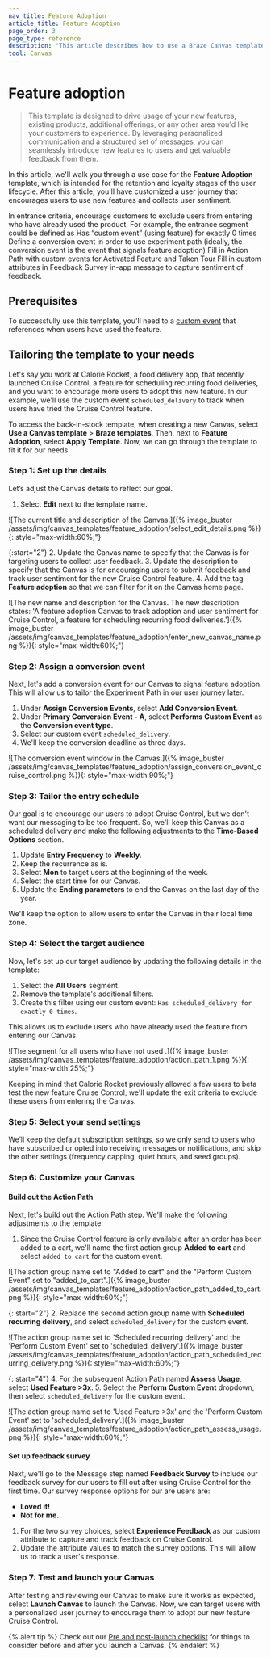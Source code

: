 ```yaml
---
nav_title: Feature Adoption
article_title: Feature Adoption
page_order: 3
page_type: reference
description: "This article describes how to use a Braze Canvas template to deliver timely personalized messages to highlight the benefits and usage tips."
tool: Canvas
---
```


# Feature adoption

> This template is designed to drive usage of your new features, existing products, additional offerings, or any other area you'd like your customers to experience. By leveraging personalized communication and a structured set of messages, you can seamlessly introduce new features to users and get valuable feedback from them.

In this article, we'll walk you through a use case for the **Feature Adoption** template, which is intended for the retention and loyalty stages of the user lifecycle. After this article, you'll have customized a user journey that encourages users to use new features and collects user sentiment.

In entrance criteria, encourage customers to exclude users from entering who have already used the product. For example, the entrance segment could be defined as Has “custom event” (using feature) for exactly 0 times 
Define a conversion event in order to use experiment path (ideally, the conversion event is the event that signals feature adoption)
Fill in Action Path with custom events for Activated Feature and Taken Tour
Fill in custom attributes in Feedback Survey in-app message to capture sentiment of feedback.

## Prerequisites

To successfully use this template, you'll need to a [custom event]({{site.baseurl}}/user_guide/data_and_analytics/custom_data/custom_events) that references when users have used the feature.

## Tailoring the template to your needs

Let's say you work at Calorie Rocket, a food delivery app, that recently launched Cruise Control, a feature for scheduling recurring food deliveries, and you want to encourage more users to adopt this new feature. In our example, we'll use the custom event `scheduled_delivery` to track when users have tried the Cruise Control feature.

To access the back-in-stock template, when creating a new Canvas, select **Use a Canvas template** > **Braze templates**. Then, next to **Feature Adoption**, select **Apply Template**. Now, we can go through the template to fit it for our needs.

### Step 1: Set up the details

Let’s adjust the Canvas details to reflect our goal.

1. Select **Edit** next to the template name.

![The current title and description of the Canvas.]({% image_buster /assets/img/canvas_templates/feature_adoption/select_edit_details.png %}){: style="max-width:60%;"}

{:start="2"}
2. Update the Canvas name to specify that the Canvas is for targeting users to collect user feedback.
3. Update the description to specify that the Canvas is for encouraging users to submit feedback and track user sentiment for the new Cruise Control feature.
4. Add the tag **Feature adoption** so that we can filter for it on the Canvas home page.

![The new name and description for the Canvas. The new description states: 'A feature adoption Canvas to track adoption and user sentiment for Cruise Control, a feature for scheduling recurring food deliveries.']({% image_buster /assets/img/canvas_templates/feature_adoption/enter_new_canvas_name.png %}){: style="max-width:60%;"}

### Step 2: Assign a conversion event

Next, let's add a conversion event for our Canvas to signal feature adoption. This will allow us to tailor the Experiment Path in our user journey later.

1. Under **Assign Conversion Events**, select **Add Conversion Event**.
2. Under **Primary Conversion Event - A**, select **Performs Custom Event** as the **Conversion event type**.
3. Select our custom event `scheduled_delivery`.
4. We'll keep the conversion deadline as three days.

![The conversion event window in the Canvas.]({% image_buster /assets/img/canvas_templates/feature_adoption/assign_conversion_event_cruise_control.png %}){: style="max-width:90%;"}

### Step 3: Tailor the entry schedule

Our goal is to encourage our users to adopt Cruise Control, but we don't want our messaging to be too frequent. So, we'll keep this Canvas as a scheduled delivery and make the following adjustments to the **Time-Based Options** section.

1. Update **Entry Frequency** to **Weekly**.
2. Keep the recurrence as is.
3. Select **Mon** to target users at the beginning of the week.
4. Select the start time for our Canvas.
5. Update the **Ending parameters** to end the Canvas on the last day of the year.

We'll keep the option to allow users to enter the Canvas in their local time zone.

### Step 4: Select the target audience

Now, let's set up our target audience by updating the following details in the template:

1. Select the **All Users** segment.
2. Remove the template's additional filters. 
3. Create this filter using our custom event: `Has scheduled_delivery for exactly 0 times`. 

This allows us to exclude users who have already used the feature from entering our Canvas.

![The segment for all users who have not used .]({% image_buster /assets/img/canvas_templates/feature_adoption/action_path_1.png %}){: style="max-width:25%;"}

Keeping in mind that Calorie Rocket previously allowed a few users to beta test the new feature Cruise Control, we'll update the exit criteria to exclude these users from entering the Canvas.

### Step 5: Select your send settings

We’ll keep the default subscription settings, so we only send to users who have subscribed or opted into receiving messages or notifications, and skip the other settings (frequency capping, quiet hours, and seed groups).

### Step 6: Customize your Canvas

#### Build out the Action Path

Next, let's build out the Action Path step. We'll make the following adjustments to the template:

1. Since the Cruise Control feature is only available after an order has been added to a cart, we'll name the first action group **Added to cart** and select `added_to_cart` for the custom event.

![The action group name set to "Added to cart" and the "Perform Custom Event" set to "added_to_cart".]({% image_buster /assets/img/canvas_templates/feature_adoption/action_path_added_to_cart.png %}){: style="max-width:60%;"}

{: start="2"}
2. Replace the second action group name with **Scheduled recurring delivery**, and select `scheduled_delivery` for the custom event.

![The action group name set to 'Scheduled recurring delivery' and the 'Perform Custom Event' set to 'scheduled_delivery'.]({% image_buster /assets/img/canvas_templates/feature_adoption/action_path_scheduled_recurring_delivery.png %}){: style="max-width:60%;"}

{: start="4"}
4. For the subsequent Action Path named **Assess Usage**, select **Used Feature >3x**. 
5. Select the **Perform Custom Event** dropdown, then select `scheduled_delivery` for the custom event.

![The action group name set to 'Used Feature >3x' and the 'Perform Custom Event' set to 'scheduled_delivery'.]({% image_buster /assets/img/canvas_templates/feature_adoption/action_path_assess_usage.png %}){: style="max-width:60%;"}

#### Set up feedback survey

Next, we'll go to the Message step named **Feedback Survey** to include our feedback survey for our users to fill out after using Cruise Control for the first time. Our survey response options for our are users are:

- **Loved it!**
- **Not for me.**

1. For the two survey choices, select **Experience Feedback** as our custom attribute to capture and track feedback on Cruise Control.
2. Update the attribute values to match the survey options. This will allow us to track a user's response.

### Step 7: Test and launch your Canvas

After testing and reviewing our Canvas to make sure it works as expected, select **Launch Canvas** to launch the Canvas. Now, we can target users with a personalized user journey to encourage them to adopt our new feature Cruise Control.

{% alert tip %}
Check out our [Pre and post-launch checklist]({{site.baseurl}}/user_guide/engagement_tools/canvas/ideas_and_strategies/pre_post_launch_checklist/#things-to-consider-before-launch) for things to consider before and after you launch a Canvas.
{% endalert %}
